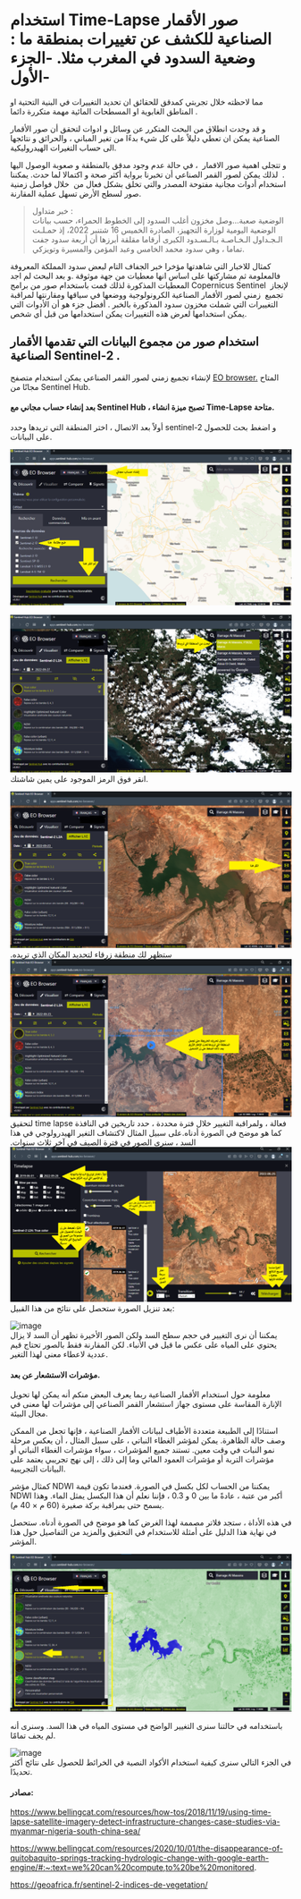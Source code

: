 # استخدام  Time-Lapse صور الأقمار الصناعية للكشف عن تغييرات بمنطقة ما : وضعية السدود في المغرب مثلا. -الجزء الأول-

مما لاحظته خلال تجربتي كمدقق للحقائق ان تحديد التغييرات في البنية التحتية او المناطق الغابوية او المسطحات المائية مهمة متكررة دائما .<br>

و قد وجدت انطلاق من البحث المتكرر عن وسائل و ادوات لتحقق أن صور الأقمار الصناعية يمكن ان تعطي دليلاً على كل شيء بدءًا من تغير المباني ، والحرائق و نتائجها الى حساب التغيرات الهيدروليكية.<br>

و تتجلى اهمية صور الاقمار  ، في حالة عدم وجود مدقق بالمنطقة و صعوبة الوصول اليها .  لذلك يمكن لصور القمر الصناعي أن تخبرنا برواية أكثر صحة و اكتمالا لما حدث. يمكننا استخدام أدوات مجانية مفتوحة المصدر والتي تخلق بشكل فعال من  خلال فواصل زمنية صور لسطح الأرض تسهل عملية المقارنة. <br>

>   خبر متداول :<br>
>     الوضعية صعبة...وصل مخزون أغلب السدود إلى الخطوط الحمراء، حسب بيانات الوضعية اليومية لوزارة التجهيز، الصادرة الخميس 16 شتنبر 2022، إذ حمـلـت الـجـداول الـخـاصـة بـالـسـدود الكبرى أرقاما مقلقة أبرزها أن  أربعة سدود جفت تماما ، وهي سدود محمد الخامس وعبد المؤمن والمسيرة وتويزكي.

كمثال للاخبار التي شاهدتها مؤخرا خبر الجفاف التام لبعض سدود المملكة المعروفة فالمعلومة ثم مشاركتها على اساس انها معطيات من جهة موثوقة .و بعد البحث لم اجد المعطيات المذكورة لذلك قمت باستخدام صور من برامج Copernicus Sentinel  لإنجاز تجميع  زمني لصور الأقمار الصناعية الكرونولوجية ووضعها في سياقها ومقارنتها لمراقبة التغييرات التي شملت مخزون سدود المذكورة بالخبر . أفضل جزء هو أن الأدوات التي يمكن استخدامها لعرض هذه التغييرات يمكن استخدامها من قبل أي شخص.

## استخدام صور من  مجموع البيانات التي تقدمها الأقمار الصناعية  Sentinel-2 .
لإنشاء تجميع زمني لصور القمر الصناعي يمكن استخدام متصفح 
[ EO browser.](https://www.sentinel-hub.com/explore/eobrowser/)
 المتاح مجانًا من Sentinel Hub.
 
 #### بعد إنشاء حساب مجاني مع Sentinel Hub ، تصبح ميزة انشاء Time-Lapse  متاحة.
 أولاً بعد الاتصال ، اختر المنطقة التي تريدها وحدد sentinel-2  و اضغط بحث للحصول على البيانات.
 
![image](images/pic001.png)

 ![image](images/pic002.png)
انقر فوق الرمز الموجود على يمين شاشتك.

![image](images/pic003.png)
ستظهر لك منطقة زرقاء لتحديد المكان الذي تريده.
![image](images/pic004.png)
لتحقيق  time lapse  فعالة ، ولمراقبة التغيير خلال فترة محددة ، حدد تاريخين في النافذة كما هو موضح في الصورة أدناه.على سبيل المثال لاكتشاف التغير الهيدرولوجي في هذا السد ، سنرى الصور في فترة الصيف في آخر ثلاث سنوات.
![image](images/pic005.png)
بعد تنزيل الصورة ستحصل على نتائج من هذا القبيل:

![image](images/S2L2A-698951717750557-timelapse.gif) 
<br>
يمكننا أن نرى التغيير في حجم سطح السد ولكن الصور الأخيرة تظهر أن السد لا يزال يحتوي على المياه على عكس ما قيل في الأنباء. لكن المقارنة فقط بالصور تحتاج قيم عددية لاعطاء معنى لهذا التغير.
#### مؤشرات الاستشعار عن بعد.
معلومة حول استخدام الأقمار الصناعية ربما يعرف البعض منكم أنه يمكن لها تحويل الإنارة المقاسة على مستوى جهاز استشعار القمر الصناعي إلى مؤشرات لها معنى في مجال البيئة.

استنادًا إلى الطبيعة متعددة الأطياف لبيانات الأقمار الصناعية ، فإنها تجعل من الممكن وصف حالة الظاهرة. يمكن لمؤشر الغطاء النباتي ، على سبيل المثال ، أن يعكس مرحلة نمو النبات في وقت معين.
تستند جميع المؤشرات ، سواء مؤشرات الغطاء النباتي أو مؤشرات التربة أو مؤشرات العمود المائي وما إلى ذلك ، إلى نهج تجريبي يعتمد على البيانات التجريبية. 

كمثال مؤشر NDWI يمكننا من الحساب لكل بكسل في الصورة. فعندما تكون قيمة NDWI أكبر من عتبة ، عادةً ما بين 0 و 0.3 ، فإننا نعلم أن هذا البكسل يمثل الماء. وهذا يسمح حتى بمراقبة بركة صغيرة (60 م × 40 م).

في هذه الأداة ، ستجد فلاتر مصممة لهذا الغرض كما هو موضح في الصورة أدناه. ستحصل في نهاية هذا الدليل على أمثلة للاستخدام في التحقيق والمزيد من التفاصيل حول هذا المؤشر.

![image](images/pic006.png)

باستخدامه في حالتنا سنرى التغيير الواضح في مستوى المياه في هذا السد. وسنرى أنه لم يجف تمامًا.

![image](images/S2L2A-1437476379591181-timelapse.gif) 
<br>
في الجزء التالي سنرى كيفية استخدام الأكواد النصية في الخرائط للحصول على نتائج أكثر تحديدًا.

#### مصادر:

https://www.bellingcat.com/resources/how-tos/2018/11/19/using-time-lapse-satellite-imagery-detect-infrastructure-changes-case-studies-via-myanmar-nigeria-south-china-sea/

https://www.bellingcat.com/resources/2020/10/01/the-disappearance-of-quitobaquito-springs-tracking-hydrologic-change-with-google-earth-engine/#:~:text=we%20can%20compute,to%20be%20monitored.

https://geoafrica.fr/sentinel-2-indices-de-vegetation/






